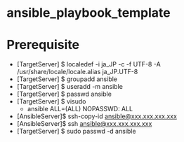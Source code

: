 # ansible_playbook_template

# Prerequisite
- [TargetServer] $ localedef -i ja_JP -c -f UTF-8 -A /usr/share/locale/locale.alias ja_JP.UTF-8
- [TargetServer] $ groupadd ansible
- [TargetServer] $ useradd -m ansible
- [TargetServer] $ passwd ansible
- [TargetServer] $ visudo
  - ansible ALL=(ALL) NOPASSWD: ALL
- [AnsibleServer]$ ssh-copy-id ansible@xxx.xxx.xxx.xxx
- [AnsibleServer]$ ssh ansible@xxx.xxx.xxx.xxx
- [TargetServer] $ sudo passwd -d ansible
